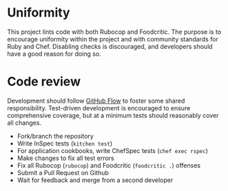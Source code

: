 # Uniformity

This project lints code with both Rubocop and Foodcritic.
The purpose is to encourage uniformity within the project and with community standards for Ruby and Chef.
Disabling checks is discouraged, and developers should have a good reason for doing so.

# Code review

Development should follow [GitHub Flow](https://guides.github.com/introduction/flow/) to foster some shared responsibility.
Test-driven development is encouraged to ensure comprehensive coverage, but at a minimum tests should reasonably cover all changes.

* Fork/branch the repository
* Write InSpec tests (`kitchen test`)
* For application cookbooks, write ChefSpec tests (`chef exec rspec`)
* Make changes to fix all test errors
* Fix all Rubocop (`rubocop`) and Foodcritic (`foodcritic .`) offenses
* Submit a Pull Request on Github
* Wait for feedback and merge from a second developer
